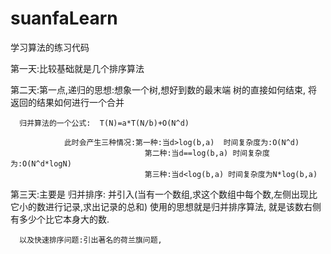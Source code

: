 # suanfaLearn
学习算法的练习代码


第一天:比较基础就是几个排序算法


第二天:第一点,递归的思想:想象一个树,想好到数的最末端  树的直接如何结束,  将返回的结果如何进行一个合并
      
      归并算法的一个公式:  T(N)=a*T(N/b)+O(N^d)
      
                此时会产生三种情况:第一种:当d>log(b,a)  时间复杂度为:O(N^d)
                                  第二种:当d==log(b,a) 时间复杂度为:O(N^d*logN)
                                  第三种:当d<log(b,a) 时间复杂度为N*log(b,a)
      
      
      
      
      
第三天:主要是 归并排序:  并引入(当有一个数组,求这个数组中每个数,左侧出现比它小的数进行记录,求出记录的总和)  使用的思想就是归并排序算法,  就是该数右侧有多少个比它本身大的数.

      以及快速排序问题:引出著名的荷兰旗问题,
     
